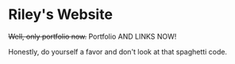 # Riley's Website
~~Well, only portfolio now.~~
Portfolio AND LINKS NOW!

Honestly, do yourself a favor and don't look at that spaghetti code.
